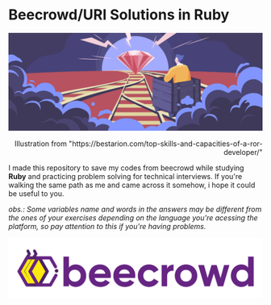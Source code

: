 # Beecrowd/URI Solutions in Ruby  

![Ruby Illustration](misc/ruby.jpg)  
<p align="right">Illustration from "https://bestarion.com/top-skills-and-capacities-of-a-ror-developer/"</p>

I made this repository to save my codes from beecrowd while studying **Ruby** and practicing problem solving for technical interviews. If you're walking the same path as me and came across it somehow, i hope it could be useful to you.  

*obs.: Some variables name and words in the answers may be different from the ones of your exercises depending on the language you're acessing the platform, so pay attention to this if you're having problems.*

![beecrowd Logo](misc/header.png) 
